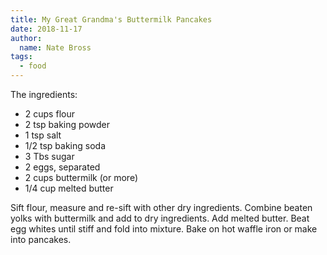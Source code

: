 ```yaml
---
title: My Great Grandma's Buttermilk Pancakes
date: 2018-11-17
author: 
  name: Nate Bross
tags: 
  - food
---
```

The ingredients:

 - 2 cups flour
 - 2 tsp baking powder
 - 1 tsp salt
 - 1/2 tsp baking soda
 - 3 Tbs sugar
 - 2 eggs, separated
 - 2 cups buttermilk (or more)
 - 1/4 cup melted butter

Sift flour, measure and re-sift with other dry ingredients. Combine beaten yolks with buttermilk and add to dry ingredients. Add melted butter. Beat egg whites until stiff and fold into mixture. Bake on hot waffle iron or make into pancakes.